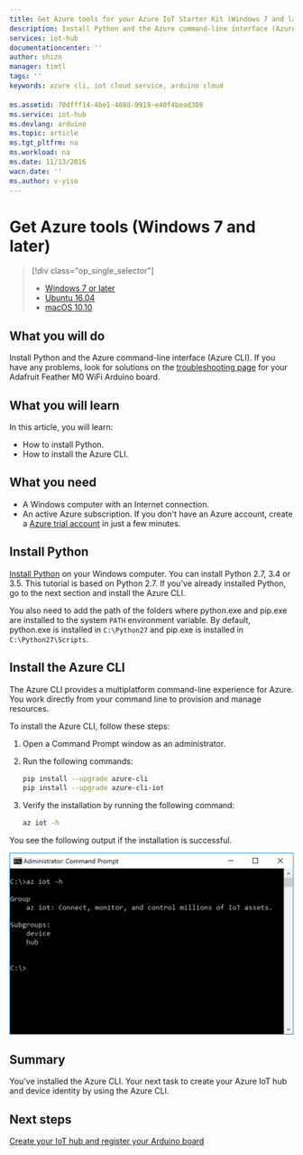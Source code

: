 ```yaml
---
title: Get Azure tools for your Azure IoT Starter Kit (Windows 7 and later) | Azure
description: Install Python and the Azure command-line interface (Azure CLI) on Windows 7 and later versions.
services: iot-hub
documentationcenter: ''
author: shizn
manager: timtl
tags: ''
keywords: azure cli, iot cloud service, arduino cloud

ms.assetid: 70dfff14-4be1-468d-9919-e40f4bead308
ms.service: iot-hub
ms.devlang: arduino
ms.topic: article
ms.tgt_pltfrm: na
ms.workload: na
ms.date: 11/13/2016
wacn.date: ''
ms.author: v-yiso
---
```


# Get Azure tools (Windows 7 and later)

> [!div class="op_single_selector"]
> * [Windows 7 or later][windows]
> * [Ubuntu 16.04][ubuntu]
> * [macOS 10.10][macos]

## What you will do

Install Python and the Azure command-line interface (Azure CLI). If you have any problems, look for solutions on the [troubleshooting page](./iot-hub-adafruit-feather-m0-wifi-kit-arduino-troubleshooting.md) for your Adafruit Feather M0 WiFi Arduino board.

## What you will learn
In this article, you will learn:
* How to install Python.
* How to install the Azure CLI.

## What you need
* A Windows computer with an Internet connection.
* An active Azure subscription. If you don't have an Azure account, create a [Azure trial account](https://www.azure.cn/pricing/1rmb-trial/) in just a few minutes.

## Install Python
[Install Python](https://www.python.org/downloads/) on your Windows computer. You can install Python 2.7, 3.4 or 3.5. This tutorial is based on Python 2.7. If you've already installed Python, go to the next section and install the Azure CLI.

You also need to add the path of the folders where python.exe and pip.exe are installed to the system `PATH` environment variable. By default, python.exe is installed in `C:\Python27` and pip.exe is installed in `C:\Python27\Scripts`.

## Install the Azure CLI
The Azure CLI provides a multiplatform command-line experience for Azure. You work directly from your command line to provision and manage resources.

To install the Azure CLI, follow these steps:

1. Open a Command Prompt window as an administrator.
2. Run the following commands:

   ```bash
   pip install --upgrade azure-cli
   pip install --upgrade azure-cli-iot
   ```
3. Verify the installation by running the following command:

   ```bash
   az iot -h
   ```

You see the following output if the installation is successful.

![Output that indicates success][output]

## Summary
You've installed the Azure CLI. Your next task to create your Azure IoT hub and device identity by using the Azure CLI.

## Next steps
[Create your IoT hub and register your Arduino board][create-your-iot-hub-and-register-your-arduino-board]

<!-- Images and links -->

[windows]: ./iot-hub-adafruit-feather-m0-wifi-kit-arduino-lesson2-get-azure-tools-win32.md
[ubuntu]: ./iot-hub-adafruit-feather-m0-wifi-kit-arduino-lesson2-get-azure-tools-ubuntu.md
[macos]: ./iot-hub-adafruit-feather-m0-wifi-kit-arduino-lesson2-get-azure-tools-mac.md
[output]: ./media/iot-hub-adafruit-feather-m0-wifi-lessons/lesson2/az_iot_help_win.png
[create-your-iot-hub-and-register-your-arduino-board]: ./iot-hub-adafruit-feather-m0-wifi-kit-arduino-lesson2-prepare-azure-iot-hub.md
